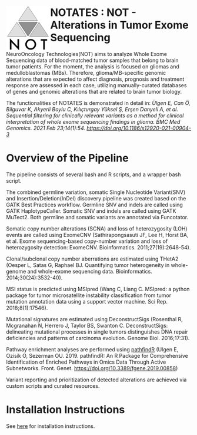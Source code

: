 # <img src="Scripts/NOT_logo.png" align="left" height=120/> NOTATES : NOT - Alterations in Tumor Exome Sequencing
NeuroOncology Technologies(NOT) aims to analyze Whole Exome Sequencing data of blood-matched tumor samples that belong to brain tumor patients. For the moment, the analysis is focused on gliomas and medulloblastomas (MBs). Therefore, glioma/MB-specific genomic alterations that are expected to affect diagnosis, prognosis and treatment response are assessed in each case, utilizing manually-curated databases of genes and genomic alterations that are related to brain tumor biology.

The functionalities of NOTATES is demonstrated in detail in: *Ülgen E, Can Ö, Bilguvar K, Akyerli Boylu C, Kılıçturgay Yüksel Ş, Erşen Danyeli A, et al. Sequential filtering for clinically relevant variants as a method for clinical interpretation of whole exome sequencing findings in glioma. BMC Med Genomics. 2021 Feb 23;14(1):54. <https://doi.org/10.1186/s12920-021-00904-3>*

# Overview of the Pipeline
The pipeline consists of several bash and R scripts, and a wrapper bash script.

The combined germline variation, somatic Single Nucleotide Variant(SNV) and Insertion/Deletion(InDel) discovery pipeline was created based on the GATK Best Practices workflow. Germline SNV and indels are called using GATK HaplotypeCaller. Somatic SNV and indels are called using GATK MuTect2. Both germline and somatic variants are annotated via Funcotator.

Somatic copy number alterations (SCNA) and loss of heterozygosity (LOH) events are called using ExomeCNV (Sathirapongsasuti JF, Lee H, Horst BA, et al. Exome sequencing-based copy-number variation and loss of heterozygosity detection: ExomeCNV. Bioinformatics. 2011;27(19):2648-54).

Clonal/subclonal copy number aberrations are estimated using THetA2 (Oesper L, Satas G, Raphael BJ. Quantifying tumor heterogeneity in whole-genome and whole-exome sequencing data. Bioinformatics. 2014;30(24):3532-40).

MSI status is predicted using MSIpred (Wang C, Liang C. MSIpred: a python package for tumor microsatellite instability classification from tumor mutation annotation data using a support vector machine. Sci Rep. 2018;8(1):17546).

Mutational signatures are estimated using DeconstructSigs (Rosenthal R, Mcgranahan N, Herrero J, Taylor BS, Swanton C. DeconstructSigs: delineating mutational processes in single tumors distinguishes DNA repair deficiencies and patterns of carcinoma evolution. Genome Biol. 2016;17:31).

Pathway enrichment analyses are performed using [pathfindR](https://github.com/egeulgen/pathfindR) (Ulgen E, Ozisik O, Sezerman OU. 2019. pathfindR: An R Package for Comprehensive Identification of Enriched Pathways in Omics Data Through Active Subnetworks. Front. Genet. https://doi.org/10.3389/fgene.2019.00858)

Variant reporting and prioritization of detected alterations are achieved via custom scripts and curated resources.

# Installation Instructions

See [here](installation_instructions.md) for installation instructions.
